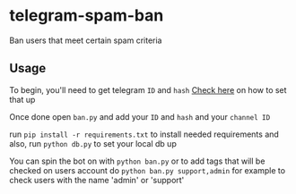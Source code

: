 # telegram-spam-ban
Ban users that meet certain spam criteria 

## Usage
To begin, you'll need to get telegram `ID` and `hash`
[Check here](https://docs.telethon.dev/en/stable/basic/signing-in.html) on how to set that up

Once done open `ban.py` and add your `ID` and `hash` and your `channel ID` 

run `pip install -r requirements.txt` to install needed requirements and also, run `python db.py` to set your local db up

You can spin the bot on with `python ban.py` or to add tags that will be checked on users account do `python ban.py support,admin` for example to check users with the name 'admin' or 'support' 
